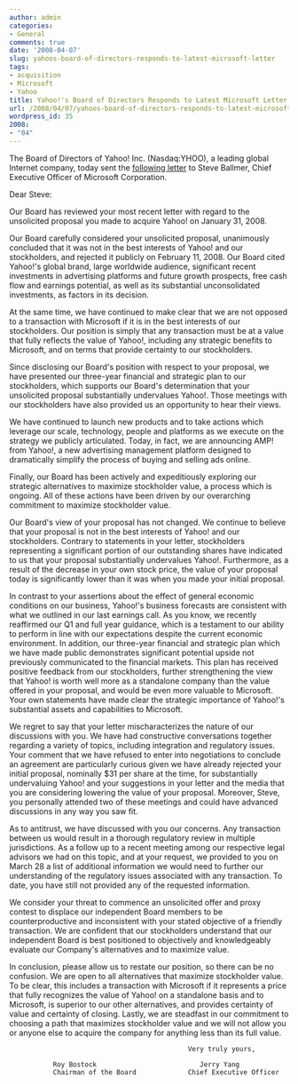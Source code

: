 ```yaml
---
author: admin
categories:
- General
comments: true
date: '2008-04-07'
slug: yahoos-board-of-directors-responds-to-latest-microsoft-letter
tags:
- acquisition
- Microsoft
- Yahoo
title: Yahoo!'s Board of Directors Responds to Latest Microsoft Letter
url: /2008/04/07/yahoos-board-of-directors-responds-to-latest-microsoft-letter
wordpress_id: 35
2008:
- "04"
---
```



The Board of Directors of Yahoo! Inc. (Nasdaq:YHOO), a leading global Internet company, today sent the [following letter](http://yhoo.client.shareholder.com/press/releasedetail.cfm?ReleaseID=303369) to Steve Ballmer, Chief Executive Officer of Microsoft Corporation.

Dear Steve:

Our Board has reviewed your most recent letter with regard to the unsolicited proposal you made to acquire Yahoo! on January 31, 2008.

Our Board carefully considered your unsolicited proposal, unanimously concluded that it was not in the best interests of Yahoo! and our stockholders, and rejected it publicly on February 11, 2008. Our Board cited Yahoo!'s global brand, large worldwide audience, significant recent investments in advertising platforms and future growth prospects, free cash flow and earnings potential, as well as its substantial unconsolidated investments, as factors in its decision.

At the same time, we have continued to make clear that we are not opposed to a transaction with Microsoft if it is in the best interests of our stockholders. Our position is simply that any transaction must be at a value that fully reflects the value of Yahoo!, including any strategic benefits to Microsoft, and on terms that provide certainty to our stockholders.

Since disclosing our Board's position with respect to your proposal, we have presented our three-year financial and strategic plan to our stockholders, which supports our Board's determination that your unsolicited proposal substantially undervalues Yahoo!. Those meetings with our stockholders have also provided us an opportunity to hear their views.

We have continued to launch new products and to take actions which leverage our scale, technology, people and platforms as we execute on the strategy we publicly articulated. Today, in fact, we are announcing AMP! from Yahoo!, a new advertising management platform designed to dramatically simplify the process of buying and selling ads online.

Finally, our Board has been actively and expeditiously exploring our strategic alternatives to maximize stockholder value, a process which is ongoing. All of these actions have been driven by our overarching commitment to maximize stockholder value.

Our Board's view of your proposal has not changed. We continue to believe that your proposal is not in the best interests of Yahoo! and our stockholders. Contrary to statements in your letter, stockholders representing a significant portion of our outstanding shares have indicated to us that your proposal substantially undervalues Yahoo!. Furthermore, as a result of the decrease in your own stock price, the value of your proposal today is significantly lower than it was when you made your initial proposal.

In contrast to your assertions about the effect of general economic conditions on our business, Yahoo!'s business forecasts are consistent with what we outlined in our last earnings call. As you know, we recently reaffirmed our Q1 and full year guidance, which is a testament to our ability to perform in line with our expectations despite the current economic environment. In addition, our three-year financial and strategic plan which we have made public demonstrates significant potential upside not previously communicated to the financial markets. This plan has received positive feedback from our stockholders, further strengthening the view that Yahoo! is worth well more as a standalone company than the value offered in your proposal, and would be even more valuable to Microsoft. Your own statements have made clear the strategic importance of Yahoo!'s substantial assets and capabilities to Microsoft.

We regret to say that your letter mischaracterizes the nature of our discussions with you. We have had constructive conversations together regarding a variety of topics, including integration and regulatory issues. Your comment that we have refused to enter into negotiations to conclude an agreement are particularly curious given we have already rejected your initial proposal, nominally $31 per share at the time, for substantially undervaluing Yahoo! and your suggestions in your letter and the media that you are considering lowering the value of your proposal. Moreover, Steve, you personally attended two of these meetings and could have advanced discussions in any way you saw fit.

As to antitrust, we have discussed with you our concerns. Any transaction between us would result in a thorough regulatory review in multiple jurisdictions. As a follow up to a recent meeting among our respective legal advisors we had on this topic, and at your request, we provided to you on March 28 a list of additional information we would need to further our understanding of the regulatory issues associated with any transaction. To date, you have still not provided any of the requested information.

We consider your threat to commence an unsolicited offer and proxy contest to displace our independent Board members to be counterproductive and inconsistent with your stated objective of a friendly transaction. We are confident that our stockholders understand that our independent Board is best positioned to objectively and knowledgeably evaluate our Company's alternatives and to maximize value.

In conclusion, please allow us to restate our position, so there can be no confusion. We are open to all alternatives that maximize stockholder value. To be clear, this includes a transaction with Microsoft if it represents a price that fully recognizes the value of Yahoo! on a standalone basis and to Microsoft, is superior to our other alternatives, and provides certainty of value and certainty of closing. Lastly, we are steadfast in our commitment to choosing a path that maximizes stockholder value and we will not allow you or anyone else to acquire the company for anything less than its full value.

    
                                                 Very truly yours,
    
               Roy Bostock                          Jerry Yang 
               Chairman of the Board             Chief Executive Officer
